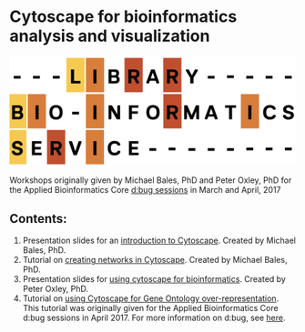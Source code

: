 # Cytoscape for bioinformatics analysis and visualization

![LBS](../images/LBS.png)

Workshops originally given by Michael Bales, PhD and Peter Oxley, PhD for the Applied Bioinformatics Core [d:bug sessions](https://github.com/abcdbug/dbug) in March and April, 2017

## Contents:
1. Presentation slides for an [introduction to Cytoscape](./Bales_Network_Analysis_and_Cytoscape.pdf). Created by Michael Bales, PhD. 
2. Tutorial on [creating networks in Cytoscape](./Bales_handout_Cytoscape.pdf). Created by Michael Bales, PhD.
3. Presentation slides for [using cytoscape for bioinformatics](./Oxley_demo_results_slides.pdf). Created by Peter Oxley, PhD.
4. Tutorial on [using Cytoscape for Gene Ontology over-representation](./bioinformatics_exercises.md).
This tutorial was originally given for the Applied Bioinformatics Core d:bug sessions in April 2017. For more information on d:bug, see [here](https://github.com/abcdbug/dbug).



